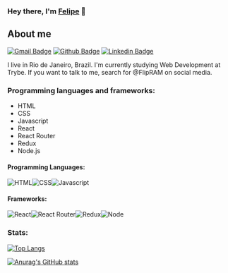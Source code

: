 ### Hey there, I'm [Felipe](https://flipram.github.io/) 👋

## About me
[![Gmail Badge](https://img.shields.io/badge/Gmail-D14836?style=for-the-badge&logo=gmail&logoColor=white&link=mailto:feliperangel277@gmail.com)](mailto:feliperangel277@gmail.com)
[![Github Badge](https://img.shields.io/badge/GitHub-100000?style=for-the-badge&logo=github&logoColor=white&link=https://github.com/FlipRAM)](https://github.com/FlipRAM)
[![Linkedin Badge](https://img.shields.io/badge/LinkedIn-0077B5?style=for-the-badge&logo=linkedin&logoColor=white&link=https://www.linkedin.com/in/dev-felipe-rangel/)](https://www.linkedin.com/in/dev-felipe-rangel/)

I live in Rio de Janeiro, Brazil. I'm currently studying Web Development at Trybe. If you want to talk to me, search for @FlipRAM on social media.

### Programming languages and frameworks:

- HTML
- CSS
- Javascript
- React
- React Router
- Redux
- Node.js

#### Programming Languages:
<img alt="HTML" src="https://img.shields.io/badge/HTML5-E34F26?style=for-the-badge&logo=html5&logoColor=white" /><img alt="CSS" src="https://img.shields.io/badge/CSS3-1572B6?style=for-the-badge&logo=css3&logoColor=white" /><img alt="Javascript" src="https://img.shields.io/badge/JavaScript-323330?style=for-the-badge&logo=javascript&logoColor=F7DF1E" />

#### Frameworks:
<img alt="React" src="https://img.shields.io/badge/React-20232A?style=for-the-badge&logo=react&logoColor=61DAFB" /><img alt="React Router" src="https://img.shields.io/badge/React_Router-CA4245?style=for-the-badge&logo=react-router&logoColor=white" /><img alt="Redux" src="https://img.shields.io/badge/Redux-593D88?style=for-the-badge&logo=redux&logoColor=white" /><img alt="Node" src="https://img.shields.io/badge/Node.js-339933?style=for-the-badge&logo=nodedotjs&logoColor=white" />


### Stats:


[![Top Langs](https://github-readme-stats.vercel.app/api/top-langs/?username=FlipRAM&layout=compact)](https://github.com/FlipRAM/github-readme-stats)


[![Anurag's GitHub stats](https://github-readme-stats.vercel.app/api?username=FlipRAM)](https://github.com/FlipRAM/github-readme-stats)

<!--
**FlipRAM/FlipRAM** is a ✨ _special_ ✨ repository because its `README.md` (this file) appears on your GitHub profile.

Here are some ideas to get you started:

- 🔭 I’m currently working on ...
- 🌱 I’m currently learning ...
- 👯 I’m looking to collaborate on ...
- 🤔 I’m looking for help with ...
- 💬 Ask me about ...
- 📫 How to reach me: ...
- 😄 Pronouns: ...
- ⚡ Fun fact: ...
-->
